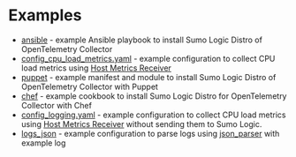 # Examples

- [ansible](ansible) - example Ansible playbook to install Sumo Logic Distro of OpenTelemetry Collector
- [config_cpu_load_metrics.yaml](config_cpu_load_metrics.yaml) - example configuration to collect CPU load metrics using [Host Metrics Receiver][hostmetricsreceiver]
- [puppet](puppet) - example manifest and module to install Sumo Logic Distro of OpenTelemetry Collector with Puppet
- [chef](chef) - example cookbook to install Sumo Logic Distro for OpenTelemetry Collector with Chef
- [config_logging.yaml](config_logging.yaml) - example configuration to collect CPU load metrics using
  [Host Metrics Receiver][hostmetricsreceiver] without sending them to Sumo Logic.
- [logs_json](logs_json) - example configuration to parse logs using [json_parser][json_parser] with example log

[hostmetricsreceiver]: https://github.com/open-telemetry/opentelemetry-collector-contrib/tree/v0.52.0/receiver/hostmetricsreceiver
[json_parser]: https://github.com/open-telemetry/opentelemetry-log-collection/blob/main/docs/operators/json_parser.md
